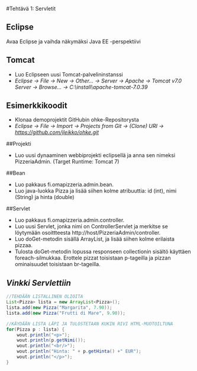 #Tehtävä 1: Servletit

## Eclipse

Avaa Eclipse ja vaihda näkymäksi Java EE -perspektiivi

## Tomcat

* Luo Eclipseen uusi Tomcat-palvelininstanssi
* *Eclipse -> File -> New -> Other... -> Server -> Apache -> Tomcat v7.0 Server -> Browse... -> C:\install\apache-tomcat-7.0.39*

## Esimerkkikoodit

* Klonaa demoprojektit GitHubin ohke-Repositorysta
* *Eclipse -> File -> Import -> Projects from Git -> (Clone) URI -> https://github.com/jleikko/ohke.git*

##Projekti

* Luo uusi dynaaminen webbiprojekti eclipsellä ja anna sen nimeksi PizzeriaAdmin. (Target Runtime: Tomcat 7)

##Bean

* Luo pakkaus fi.omapizzeria.admin.bean.
* Luo java-luokka Pizza ja lisää siihen kolme atribuuttia: id (int), nimi (String) ja hinta (double)

##Servlet

* Luo pakkaus fi.omapizzeria.admin.controller.
* Luo uusi Servlet, jonka nimi on ControllerServlet ja merkitse se löytymään osoittteesta http://host/PizzeriaAdmin/controller.
* Luo doGet-metodin sisällä ArrayList, ja lisää siihen kolme erilaista pizzaa.
* Tulosta doGet-metodin lopussa responseen collectionin sisältö käyttäen foreach-silmukkaa. Erottele pizzat toisistaan p-tageilla ja pizzan ominaisuudet toisistaan br-tageilla.

## *Vinkki Servlettiin*
```java
//TEHDÄÄN LISTALLINEN OLIOITA
List<Pizza> lista = new ArrayList<Pizza>();
lista.add(new Pizza("Margarita", 7.90));
lista.add(new Pizza("Frutti di Mare", 9.90));

//KÄYDÄÄN LISTA LÄPI JA TULOSTETAAN KUKIN RIVI HTML-MUOTOILTUNA
for(Pizza p : lista) {
	wout.println("<p>");
	wout.println(p.getNimi());
	wout.println("<br/>");
	wout.println("Hinta: " + p.getHinta() +" EUR");
	wout.println("</p>");
}
```
